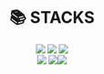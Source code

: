 <div align=center><h1>📚 STACKS</h1></div>
<div align=center> 
 <img src="https://img.shields.io/badge/github-181717?style=for-the-badge&logo=github&logoColor=white">
<img src="https://img.shields.io/badge/git-F05032?style=for-the-badge&logo=git&logoColor=white">
<img src="https://img.shields.io/badge/node.js-6DB33F?style=for-the-badge&logo=Node.js&logoColor=white"> <br>
  <img src="https://img.shields.io/badge/mongoDB-47A248?style=for-the-badge&logo=MongoDB&logoColor=white">
  <img src="https://img.shields.io/badge/express-000000?style=for-the-badge&logo=express&logoColor=white"><img src="https://img.shields.io/badge/javascript-F7DF1E?style=for-the-badge&logo=javascript&logoColor=black">
  
</div>
